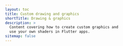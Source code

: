 ```yaml
---
layout: toc
title: Custom drawing and graphics
shortTitle: Drawing & graphics
description: >
  Content covering how to create custom graphics and 
  use your own shaders in Flutter apps.
sitemap: false
---
```

